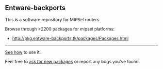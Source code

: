 ## Entware-backports

This is a software repository for MIPSel routers.

Browse through >2200 packages for mipsel platforms:

* http://pkg.entware-backports.tk/packages/Packages.html

---

[See how](https://github.com/Entware-ng/Entware-ng/wiki) to use it.

Feel free to [ask for new packages](https://github.com/maurerr/entware-backports/issues) or report any bugs you've found.

